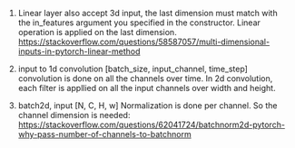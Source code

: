 1. Linear layer also accept 3d input, the last dimension must match with the in_features argument 
   you specified in the constructor. Linear operation is applied on the last dimension.
https://stackoverflow.com/questions/58587057/multi-dimensional-inputs-in-pytorch-linear-method

2. input to 1d convolution
   [batch_size, input_channel, time_step]
   convolution is done on all the channels over time. In 2d convolution, each filter is appllied 
     on all the input channels over width and height.

3. batch2d, input [N, C, H, w]
   Normalization is done per channel. So the channel dimension is needed: https://stackoverflow.com/questions/62041724/batchnorm2d-pytorch-why-pass-number-of-channels-to-batchnorm
